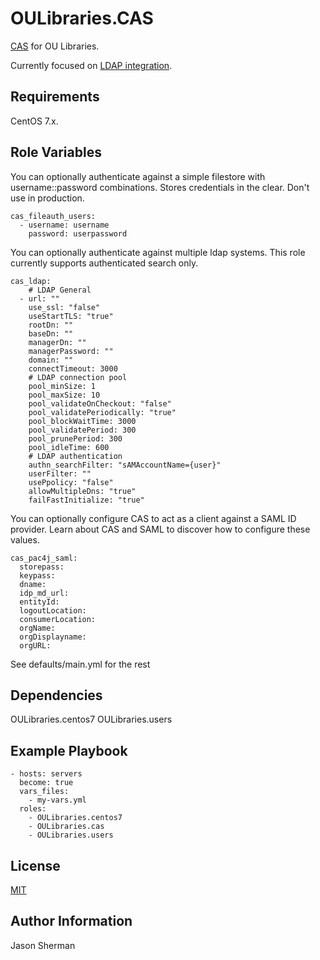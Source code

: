 OULibraries.CAS
=========

[CAS](https://apereo.github.io/cas/4.2.x/index.html) for OU Libraries.

Currently focused on [LDAP integration](https://apereo.github.io/cas/4.2.x/installation/LDAP-Authentication.html).

Requirements
------------

CentOS 7.x.

Role Variables
--------------
You can optionally authenticate against a simple filestore with username::password combinations. Stores credentials in the clear. Don't use in production.

```
cas_fileauth_users:
  - username: username
    password: userpassword
```

You can optionally authenticate against multiple ldap systems.  This role currently supports authenticated search only.

```
cas_ldap:
    # LDAP General
  - url: ""
    use_ssl: "false"
    useStartTLS: "true"
    rootDn: ""
    baseDn: ""
    managerDn: ""
    managerPassword: ""
    domain: ""
    connectTimeout: 3000
    # LDAP connection pool
    pool_minSize: 1
    pool_maxSize: 10
    pool_validateOnCheckout: "false"
    pool_validatePeriodically: "true"
    pool_blockWaitTime: 3000
    pool_validatePeriod: 300
    pool_prunePeriod: 300
    pool_idleTime: 600
    # LDAP authentication
    authn_searchFilter: "sAMAccountName={user}"
    userFilter: ""
    usePpolicy: "false"
    allowMultipleDns: "true"
    failFastInitialize: "true"
```

You can optionally configure CAS to act as a client against a SAML ID provider. Learn about CAS and SAML to discover how to configure these values.

```
cas_pac4j_saml:
  storepass:
  keypass:
  dname:
  idp_md_url:
  entityId:
  logoutLocation:
  consumerLocation:
  orgName:
  orgDisplayname:
  orgURL:
```

See defaults/main.yml for the rest

Dependencies
------------

OULibraries.centos7
OULibraries.users

Example Playbook
----------------

```
- hosts: servers
  become: true
  vars_files:
    - my-vars.yml
  roles:
    - OULibraries.centos7
    - OULibraries.cas
    - OULibraries.users
```

License
-------

[MIT](https://github.com/OULibraries/ansible-role-cas/blob/master/LICENSE)

Author Information
------------------

Jason Sherman

